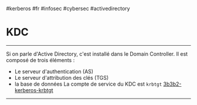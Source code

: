 #kerberos #fr #infosec #cybersec  #activedirectory 
# KDC
---
Si on parle d'Active Directory, c'est installé dans le Domain Controller.
Il est composé de trois éléments :
+ Le serveur d'authentication (AS)
+ Le serveur d'attribution des clés (TGS)
+ la base de données
La compte de service du KDC est `krbtgt` [3b3b2-kerberos-krbtgt](3b3b2-kerberos-krbtgt.md)


---